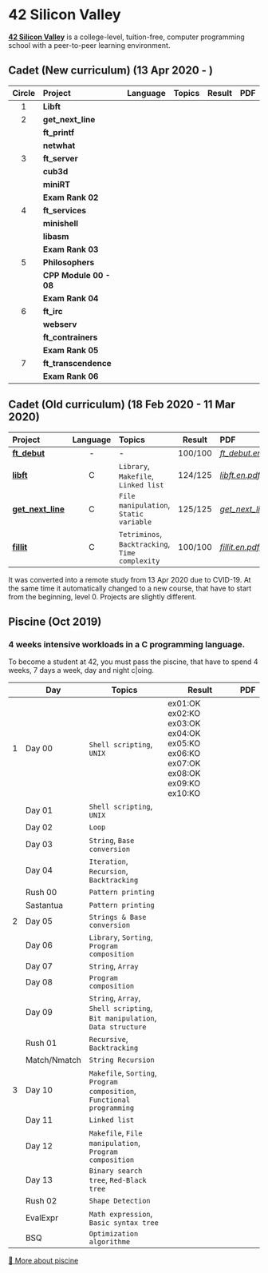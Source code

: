# 42 Silicon Valley

**[42 Silicon Valley]** is a college-level, tuition-free, computer programming school with a peer-to-peer learning environment.

[42 Silicon Valley]: https://www.42.us.org

## Cadet (New curriculum) (13 Apr 2020 - )

|Circle|Project|Language|Topics|Result|PDF|
|:-:|:-|:-:|:-|:-:|:-|
|1|**Libft**|||||
|2|**get_next_line**|||||
||**ft_printf**|||||
||**netwhat**|||||
|3|**ft_server**|||||
||**cub3d**|||||
||**miniRT**|||||
||**Exam Rank 02**|||||
|4|**ft_services**|||||
||**minishell**|||||
||**libasm**|||||
||**Exam Rank 03**|||||
|5|**Philosophers**|||||
||**CPP Module 00 - 08**|||||
||**Exam Rank 04**|||||
|6|**ft_irc**|||||
||**webserv**|||||
||**ft_contrainers**|||||
||**Exam Rank 05**|||||
|7|**ft_transcendence**|||||
||**Exam Rank 06**|||||

## Cadet (Old curriculum) (18 Feb 2020 - 11 Mar 2020)

|Project|Language|Topics|Result|PDF|
|:-|:-:|:-|:-:|:-|
|[**ft_debut**]|-|-|100/100|[*ft_debut.en.pdf*]|
|[**libft**]|C|`Library`, `Makefile`, `Linked list`|124/125|[*libft.en.pdf*]|
|[**get_next_line**]|C|`File manipulation`, `Static variable`|125/125|[*get_next_line.en.pdf*]|
|[**fillit**]|C|`Tetriminos`, `Backtracking`, `Time complexity`|100/100|[*fillit.en.pdf*]|

[**ft_debut**]: https://github.com/lisy0123/42/tree/master/Cadet_old/ft_debut
[**libft**]: https://github.com/lisy0123/42/tree/master/Cadet_old/libft
[**get_next_line**]: https://github.com/lisy0123/42/tree/master/Cadet_old/get_next_line
[**fillit**]: https://github.com/lisy0123/42/tree/master/Cadet_old/fillit

[*ft_debut.en.pdf*]: https://github.com/lisy0123/42/blob/master/Cadet_old/PDF/ft_debut.en.pdf
[*libft.en.pdf*]: https://github.com/lisy0123/42/blob/master/Cadet_old/PDF/libft.en.pdf
[*get_next_line.en.pdf*]: https://github.com/lisy0123/42/blob/master/Cadet_old/PDF/get_next_line.en.pdf
[*fillit.en.pdf*]: https://github.com/lisy0123/42/blob/master/Cadet_old/PDF/fillit.en.pdf

It was converted into a remote study from 13 Apr 2020 due to CVID-19.
At the same time it automatically changed to a new course, that have to start from the beginning, level 0. 
Projects are slightly different.

## Piscine (Oct 2019)

### 4 weeks intensive workloads in a C programming language. 
To become a student at 42, you must pass the piscine, that have to spend 4 weeks, 7 days a week, day and night c|oing. 

||Day|Topics|Result|PDF|
|-|-|-|-|-|
|1|Day 00|`Shell scripting`, `UNIX`|ex01:OK ex02:KO ex03:OK ex04:OK ex05:KO ex06:KO ex07:OK ex08:OK ex09:KO ex10:KO||
||Day 01|`Shell scripting`, `UNIX`|||
||Day 02|`Loop`|||
||Day 03|`String`, `Base conversion`|||
||Day 04|`Iteration`, `Recursion`, `Backtracking`|||
||Rush 00|`Pattern printing`|||
||Sastantua|`Pattern printing`|||
|2|Day 05|`Strings & Base conversion`|||
||Day 06|`Library`, `Sorting`, `Program composition`|||
||Day 07|`String`, `Array`|||
||Day 08|`Program composition`|||
||Day 09|`String`, `Array`, `Shell scripting`, `Bit manipulation`, `Data structure`|||
||Rush 01|`Recursive`, `Backtracking`|||
||Match/Nmatch|`String Recursion`|||
|3|Day 10|`Makefile`, `Sorting`, `Program composition`, `Functional programming`|||
||Day 11|`Linked list`|||
||Day 12|`Makefile`, `File manipulation`, `Program composition`|||
||Day 13|`Binary search tree`, `Red-Black tree`|||
||Rush 02|`Shape Detection`|||
||EvalExpr|`Math expression`, `Basic syntax tree`|||
||BSQ|`Optimization algorithme`|||

[:book: More about piscine](https://www.42.us.org/program/piscine)
<!--stackedit_data:
eyJoaXN0b3J5IjpbLTExMjQ4MjEzMDksMjEyOTk2ODY3LC0xOT
U3NTQ4Njk4LC0xMTk1ODE3OTU0LC02NjA1ODY1NjksMTE3NzM3
NTMzNiwxMjIwOTM5NDksLTk3NjcyODU3OV19
-->
